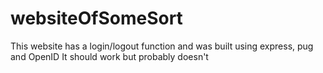 # websiteOfSomeSort
This website has a login/logout function and was built using express, pug and OpenID 
It should work but probably doesn't

